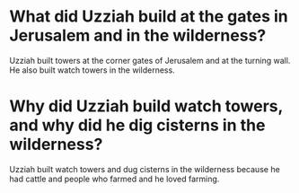 # What did Uzziah build at the gates in Jerusalem and in the wilderness?

Uzziah built towers at the corner gates of Jerusalem and at the turning wall. He also built watch towers in the wilderness. 

# Why did Uzziah build watch towers, and why did he dig cisterns in the wilderness?

Uzziah built watch towers and dug cisterns in the wilderness because he had cattle and people who farmed and he loved farming. 